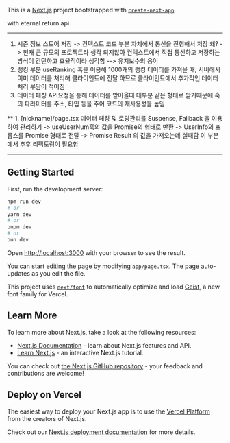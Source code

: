 This is a [Next.js](https://nextjs.org) project bootstrapped with [`create-next-app`](https://nextjs.org/docs/app/api-reference/cli/create-next-app).

with eternal return api

---

1. 시즌 정보 스토어 저장 -> 컨텍스트 코드 부분 자체에서 통신을 진행해서 저장
   왜?
   -> 현재 큰 규모의 프로젝트라 생각 되지않아 컨텍스트에서 직접 통신하고 저장하는 방식이
   간단하고 효율적이라 생각함
   --> 유지보수의 용이
2. 랭킹 부분
   useRanking 훅을 이용해 1000개의 랭킹 데이터를 가져올 때, 서버에서 이미 데이터를 처리해 클라이언트에 전달 하므로 클라이언트에서 추가적인 데이터 처리 부담이 적어짐
3. 데이터 페칭
   API요청을 통해 데이터를 받아올때 대부분 같은 형태로 받기때문에
   훅의 파라미터를 주소, 타입 등을 주어 코드의 재사용성을 높임

\*\* 1. [nickname]/page.tsx
데이터 페칭 및 로딩관리를 Suspense, Fallback 을 이용하여 관리하기
-> useUserNum훅의 값을 Promise의 형태로 반환
-> UserInfo의 프롭스를 Promise 형태로 전달
-> Promise Result 의 값을 가져오는데 실패함
이 부분에서 추후 리팩토링이 필요함

---

## Getting Started

First, run the development server:

```bash
npm run dev
# or
yarn dev
# or
pnpm dev
# or
bun dev
```

Open [http://localhost:3000](http://localhost:3000) with your browser to see the result.

You can start editing the page by modifying `app/page.tsx`. The page auto-updates as you edit the file.

This project uses [`next/font`](https://nextjs.org/docs/app/building-your-application/optimizing/fonts) to automatically optimize and load [Geist](https://vercel.com/font), a new font family for Vercel.

## Learn More

To learn more about Next.js, take a look at the following resources:

- [Next.js Documentation](https://nextjs.org/docs) - learn about Next.js features and API.
- [Learn Next.js](https://nextjs.org/learn) - an interactive Next.js tutorial.

You can check out [the Next.js GitHub repository](https://github.com/vercel/next.js) - your feedback and contributions are welcome!

## Deploy on Vercel

The easiest way to deploy your Next.js app is to use the [Vercel Platform](https://vercel.com/new?utm_medium=default-template&filter=next.js&utm_source=create-next-app&utm_campaign=create-next-app-readme) from the creators of Next.js.

Check out our [Next.js deployment documentation](https://nextjs.org/docs/app/building-your-application/deploying) for more details.
